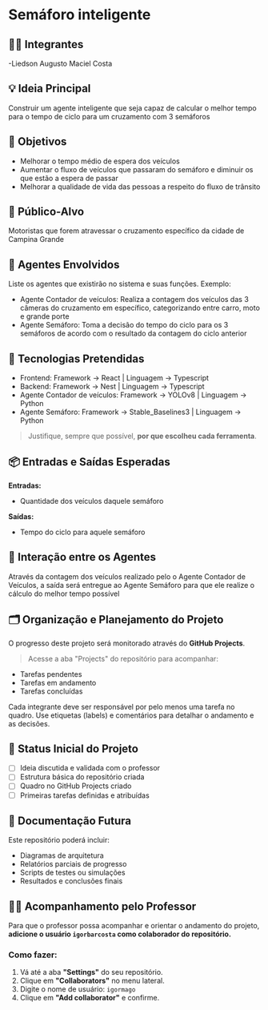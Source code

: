 # Semáforo inteligente

## 👨‍🎓 Integrantes
-Liedson Augusto Maciel Costa

## 💡 Ideia Principal
Construir um agente inteligente que seja capaz de calcular o melhor tempo para o tempo de ciclo para um cruzamento com 3 semáforos

## 🎯 Objetivos
- Melhorar o tempo médio de espera dos veículos
- Aumentar o fluxo de veículos que passaram do semáforo e diminuir os que estão a espera de passar
- Melhorar a qualidade de vida das pessoas a respeito do fluxo de trânsito

## 👥 Público-Alvo
Motoristas que forem atravessar o cruzamento específico da cidade de Campina Grande

## 🤖 Agentes Envolvidos
Liste os agentes que existirão no sistema e suas funções.
Exemplo:
- Agente Contador de veículos: Realiza a contagem dos veículos das 3 câmeras do cruzamento em específico, categorizando entre carro, moto e grande porte
- Agente Semáforo: Toma a decisão do tempo do ciclo para os 3 semáforos de acordo com o resultado da contagem do ciclo anterior

## 🧱 Tecnologias Pretendidas
- Frontend: Framework -> React | Linguagem -> Typescript
- Backend: Framework -> Nest | Linguagem -> Typescript
- Agente Contador de veículos: Framework -> YOLOv8 | Linguagem -> Python
- Agente Semáforo: Framework -> Stable_Baselines3 | Linguagem -> Python

> Justifique, sempre que possível, **por que escolheu cada ferramenta**.

## 📦 Entradas e Saídas Esperadas
**Entradas:**
- Quantidade dos veículos daquele semáforo

**Saídas:**
- Tempo do ciclo para aquele semáforo

## 🔁 Interação entre os Agentes
Através da contagem dos veículos realizado pelo o Agente Contador de Veículos, a saída será entregue ao Agente Semáforo
para que ele realize o cálculo do melhor tempo possível

## 🗂️ Organização e Planejamento do Projeto
O progresso deste projeto será monitorado através do **GitHub Projects**.

> Acesse a aba "Projects" do repositório para acompanhar:
- Tarefas pendentes
- Tarefas em andamento
- Tarefas concluídas

Cada integrante deve ser responsável por pelo menos uma tarefa no quadro.
Use etiquetas (labels) e comentários para detalhar o andamento e as decisões.

## 📌 Status Inicial do Projeto
- [ ] Ideia discutida e validada com o professor
- [ ] Estrutura básica do repositório criada
- [ ] Quadro no GitHub Projects criado
- [ ] Primeiras tarefas definidas e atribuídas

## 📄 Documentação Futura
Este repositório poderá incluir:
- Diagramas de arquitetura
- Relatórios parciais de progresso
- Scripts de testes ou simulações
- Resultados e conclusões finais

## 👨‍🏫 Acompanhamento pelo Professor
Para que o professor possa acompanhar e orientar o andamento do projeto, **adicione o usuário `igorbarcosta` como colaborador do repositório.**

### Como fazer:
1. Vá até a aba **"Settings"** do seu repositório.
2. Clique em **"Collaborators"** no menu lateral.
3. Digite o nome de usuário: `igormago`
4. Clique em **"Add collaborator"** e confirme.
